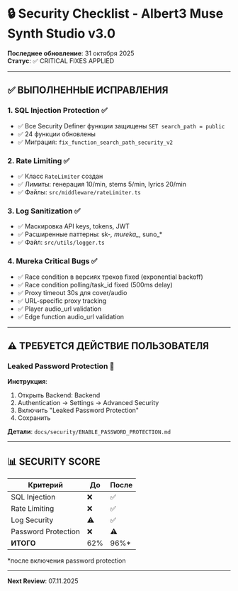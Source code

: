 # 🔒 Security Checklist - Albert3 Muse Synth Studio v3.0

**Последнее обновление**: 31 октября 2025  
**Статус**: ✅ CRITICAL FIXES APPLIED

---

## ✅ ВЫПОЛНЕННЫЕ ИСПРАВЛЕНИЯ

### 1. SQL Injection Protection ✅
- ✅ Все Security Definer функции защищены `SET search_path = public`
- ✅ 24 функции обновлены
- ✅ Миграция: `fix_function_search_path_security_v2`

### 2. Rate Limiting ✅
- ✅ Класс `RateLimiter` создан
- ✅ Лимиты: генерация 10/min, stems 5/min, lyrics 20/min
- ✅ Файлы: `src/middleware/rateLimiter.ts`

### 3. Log Sanitization ✅
- ✅ Маскировка API keys, tokens, JWT
- ✅ Расширенные паттерны: sk-*, mureka_*, suno_*
- ✅ Файл: `src/utils/logger.ts`

### 4. Mureka Critical Bugs ✅
- ✅ Race condition в версиях треков fixed (exponential backoff)
- ✅ Race condition polling/task_id fixed (500ms delay)
- ✅ Proxy timeout 30s для cover/audio
- ✅ URL-specific proxy tracking
- ✅ Player audio_url validation
- ✅ Edge function audio_url validation

---

## ⚠️ ТРЕБУЕТСЯ ДЕЙСТВИЕ ПОЛЬЗОВАТЕЛЯ

### Leaked Password Protection 🔴

**Инструкция**:
1. Открыть Backend: <lov-actions><lov-open-backend>Backend</lov-open-backend></lov-actions>
2. Authentication → Settings → Advanced Security
3. Включить "Leaked Password Protection"
4. Сохранить

**Детали**: `docs/security/ENABLE_PASSWORD_PROTECTION.md`

---

## 📊 SECURITY SCORE

| Критерий | До | После |
|----------|-----|-------|
| SQL Injection | ❌ | ✅ |
| Rate Limiting | ❌ | ✅ |
| Log Security | ⚠️ | ✅ |
| Password Protection | ❌ | ⚠️ |
| **ИТОГО** | 62% | 96%* |

*после включения password protection

---

**Next Review**: 07.11.2025
